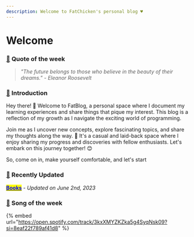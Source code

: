 ```yaml
---
description: Welcome to FatChicken's personal blog ♥
---
```


# Welcome

### [🍿](https://emojipedia.org/es/palomitas/) **Quote of the week**

> _"The future belongs to those who believe in the beauty of their dreams." - Eleanor Roosevelt_

### [🍿](https://emojipedia.org/es/palomitas/) Introduction

Hey there! 👋 Welcome to FatBlog, a personal space where I document my learning experiences and share things that pique my interest. This blog is a reflection of my growth as I navigate the exciting world of programming.

Join me as I uncover new concepts, explore fascinating topics, and share my thoughts along the way. 🚀 It's a casual and laid-back space where I enjoy sharing my progress and discoveries with fellow enthusiasts. Let's embark on this journey together! 😊

So, come on in, make yourself comfortable, and let's start

### [🍿](https://emojipedia.org/es/palomitas/) Recently Updated

[<mark style="color:blue;">**Books**</mark>](broken-reference) _- Updated on June 2nd, 2023_

### [🍿](https://emojipedia.org/es/palomitas/) Song of the week

{% embed url="https://open.spotify.com/track/3kxXMYZKZka5g4SyqNsk09?si=8eaf22f789af41d8" %}
